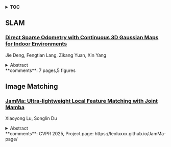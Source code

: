 <details>
  <summary><b>TOC</b></summary>
  <ol>
    <li><a href=#slam>SLAM</a></li>
      <ul>
        <li><a href=#Direct-Sparse-Odometry-with-Continuous-3D-Gaussian-Maps-for-Indoor-Environments>Direct Sparse Odometry with Continuous 3D Gaussian Maps for Indoor Environments</a></li>
      </ul>
    </li>
    <li><a href=#image-matching>Image Matching</a></li>
      <ul>
        <li><a href=#JamMa:-Ultra-lightweight-Local-Feature-Matching-with-Joint-Mamba>JamMa: Ultra-lightweight Local Feature Matching with Joint Mamba</a></li>
      </ul>
    </li>
  </ol>
</details>

## SLAM  

### [Direct Sparse Odometry with Continuous 3D Gaussian Maps for Indoor Environments](http://arxiv.org/abs/2503.03373)  
Jie Deng, Fengtian Lang, Zikang Yuan, Xin Yang  
<details>  
  <summary>Abstract</summary>  
  <ol>  
    Accurate localization is essential for robotics and augmented reality applications such as autonomous navigation. Vision-based methods combining prior maps aim to integrate LiDAR-level accuracy with camera cost efficiency for robust pose estimation. Existing approaches, however, often depend on unreliable interpolation procedures when associating discrete point cloud maps with dense image pixels, which inevitably introduces depth errors and degrades pose estimation accuracy. We propose a monocular visual odometry framework utilizing a continuous 3D Gaussian map, which directly assigns geometrically consistent depth values to all extracted high-gradient points without interpolation. Evaluations on two public datasets demonstrate superior tracking accuracy compared to existing methods. We have released the source code of this work for the development of the community.  
  </ol>  
</details>  
**comments**: 7 pages,5 figures  
  
  



## Image Matching  

### [JamMa: Ultra-lightweight Local Feature Matching with Joint Mamba](http://arxiv.org/abs/2503.03437)  
Xiaoyong Lu, Songlin Du  
<details>  
  <summary>Abstract</summary>  
  <ol>  
    Existing state-of-the-art feature matchers capture long-range dependencies with Transformers but are hindered by high spatial complexity, leading to demanding training and highlatency inference. Striking a better balance between performance and efficiency remains a challenge in feature matching. Inspired by the linear complexity O(N) of Mamba, we propose an ultra-lightweight Mamba-based matcher, named JamMa, which converges on a single GPU and achieves an impressive performance-efficiency balance in inference. To unlock the potential of Mamba for feature matching, we propose Joint Mamba with a scan-merge strategy named JEGO, which enables: (1) Joint scan of two images to achieve high-frequency mutual interaction, (2) Efficient scan with skip steps to reduce sequence length, (3) Global receptive field, and (4) Omnidirectional feature representation. With the above properties, the JEGO strategy significantly outperforms the scan-merge strategies proposed in VMamba and EVMamba in the feature matching task. Compared to attention-based sparse and semi-dense matchers, JamMa demonstrates a superior balance between performance and efficiency, delivering better performance with less than 50% of the parameters and FLOPs.  
  </ol>  
</details>  
**comments**: CVPR 2025, Project page: https://leoluxxx.github.io/JamMa-page/  
  
  



